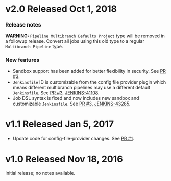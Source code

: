 # v2.0 Released Oct 1, 2018

### Release notes

**WARNING:** `Pipeline Multibranch Defaults Project` type will be removed in a
followup release.  Convert all jobs using this old type to a regular
`Multibranch Pipeline` type.

### New features

- Sandbox support has been added for better flexibility in security.  See [PR
  #3][#3].
- `Jenkinsfile` ID is customizable from the config file provider plugin which
  means different multibranch pipelines may use a different default
  `Jenkinsfile`.  See [PR #3][#3], [JENKINS-41108][JENKINS-41108].
- Job DSL syntax is fixed and now includes new sandbox and customizable
  `Jenkinsfile`.  See [PR #3][#3], [JENKINS-43285][JENKINS-43285].

[#3]: https://github.com/jenkinsci/pipeline-multibranch-defaults-plugin/pull/3
[JENKINS-41108]: https://issues.jenkins-ci.org/browse/JENKINS-41108
[JENKINS-43285]: https://issues.jenkins-ci.org/browse/JENKINS-43285

# v1.1 Released Jan 5, 2017

- Update code for config-file-provider changes. See [PR #1][#1].

[#1]: https://github.com/jenkinsci/pipeline-multibranch-defaults-plugin/pull/1

# v1.0 Released Nov 18, 2016

Initial release; no notes available.
